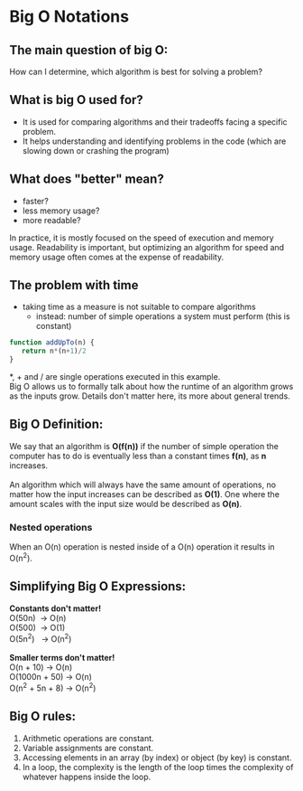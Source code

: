 # Big O Notations
## The main question of big O:

How can I determine, which algorithm is best for solving a problem? 
## What is big O used for?

- It is used for comparing algorithms and their tradeoffs facing a specific problem.
- It helps understanding and identifying problems in the code (which are slowing down or crashing the program)

## What does "better" mean?

- faster?
- less memory usage?
- more readable?

In practice, it is mostly focused on the speed of execution and memory usage. Readability is important, but optimizing an algorithm for speed and memory usage often comes at the expense of readability.

## The problem with time

- taking time as a measure is not suitable to compare algorithms
    - instead: number of simple operations a system must perform (this is constant)

```js
function addUpTo(n) {
   return n*(n+1)/2
}
```
*, + and / are single operations executed in this example. </br>
Big O allows us to formally talk about how the runtime of an algorithm grows as the inputs grow. Details don't matter here, its more about general trends.

## Big O Definition: 

We say that an algorithm is **O(f(n))** if the number of simple operation the computer has to do is eventually less than a constant times **f(n)**, as **n** increases.
</br>
</br>
An algorithm which will always have the same amount of operations, no matter how the input increases can be described as **O(1)**. One where the amount scales with the input size would be described as **O(n)**.

### Nested operations

When an O(n) operation is nested inside of a O(n) operation it results in O(n<sup>2</sup>).
## Simplifying Big O Expressions:

**Constants don't matter!**</br>
O(50n)&nbsp;&nbsp;&rarr; O(n)</br>
O(500)&nbsp;&nbsp;&rarr; O(1)</br>
O(5n<sup>2</sup>)&nbsp;&nbsp;&nbsp;&rarr; O(n<sup>2</sup>)</br>
</br>
**Smaller terms don't matter!**</br>
O(n + 10) &rarr; O(n) </br>
O(1000n + 50) &rarr; O(n)</br>
O(n<sup>2</sup> + 5n + 8) &rarr; O(n<sup>2</sup>)

## Big O rules:

1. Arithmetic operations are constant.
2. Variable assignments are constant.
3. Accessing elements in an array (by index) or object (by key) is constant.
4. In a loop, the complexity is the length of the loop times the complexity of whatever happens inside the loop.

